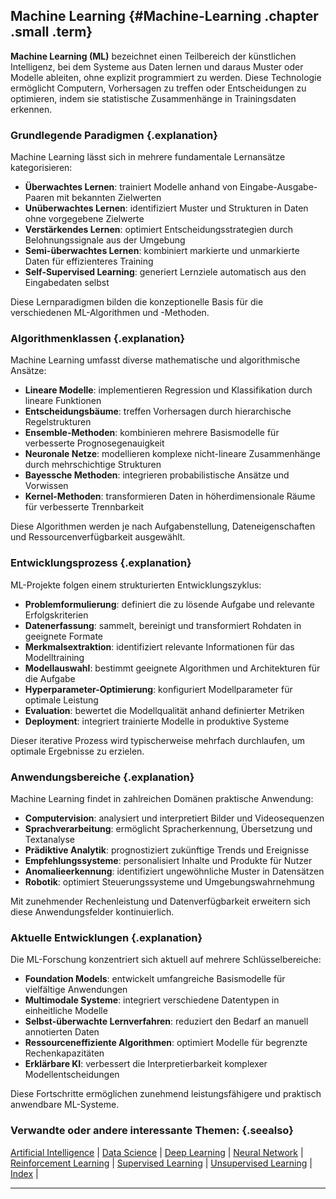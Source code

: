 ## Machine Learning {#Machine-Learning .chapter .small .term}

**Machine Learning (ML)** bezeichnet einen Teilbereich der künstlichen Intelligenz, bei dem Systeme aus Daten lernen und daraus Muster oder Modelle ableiten, ohne explizit programmiert zu werden.
Diese Technologie ermöglicht Computern, Vorhersagen zu treffen oder Entscheidungen zu optimieren, indem sie statistische Zusammenhänge in Trainingsdaten erkennen.

### Grundlegende Paradigmen {.explanation}

Machine Learning lässt sich in mehrere fundamentale Lernansätze kategorisieren:

- **Überwachtes Lernen**: trainiert Modelle anhand von Eingabe-Ausgabe-Paaren mit bekannten Zielwerten
- **Unüberwachtes Lernen**: identifiziert Muster und Strukturen in Daten ohne vorgegebene Zielwerte
- **Verstärkendes Lernen**: optimiert Entscheidungsstrategien durch Belohnungssignale aus der Umgebung
- **Semi-überwachtes Lernen**: kombiniert markierte und unmarkierte Daten für effizienteres Training
- **Self-Supervised Learning**: generiert Lernziele automatisch aus den Eingabedaten selbst

Diese Lernparadigmen bilden die konzeptionelle Basis für die verschiedenen ML-Algorithmen und -Methoden.

### Algorithmenklassen {.explanation}

Machine Learning umfasst diverse mathematische und algorithmische Ansätze:

- **Lineare Modelle**: implementieren Regression und Klassifikation durch lineare Funktionen
- **Entscheidungsbäume**: treffen Vorhersagen durch hierarchische Regelstrukturen
- **Ensemble-Methoden**: kombinieren mehrere Basismodelle für verbesserte Prognosegenauigkeit
- **Neuronale Netze**: modellieren komplexe nicht-lineare Zusammenhänge durch mehrschichtige Strukturen
- **Bayessche Methoden**: integrieren probabilistische Ansätze und Vorwissen
- **Kernel-Methoden**: transformieren Daten in höherdimensionale Räume für verbesserte Trennbarkeit

Diese Algorithmen werden je nach Aufgabenstellung, Dateneigenschaften und Ressourcenverfügbarkeit ausgewählt.

### Entwicklungsprozess {.explanation}

ML-Projekte folgen einem strukturierten Entwicklungszyklus:

- **Problemformulierung**: definiert die zu lösende Aufgabe und relevante Erfolgskriterien
- **Datenerfassung**: sammelt, bereinigt und transformiert Rohdaten in geeignete Formate
- **Merkmalsextraktion**: identifiziert relevante Informationen für das Modelltraining
- **Modellauswahl**: bestimmt geeignete Algorithmen und Architekturen für die Aufgabe
- **Hyperparameter-Optimierung**: konfiguriert Modellparameter für optimale Leistung
- **Evaluation**: bewertet die Modellqualität anhand definierter Metriken
- **Deployment**: integriert trainierte Modelle in produktive Systeme

Dieser iterative Prozess wird typischerweise mehrfach durchlaufen, um optimale Ergebnisse zu erzielen.

### Anwendungsbereiche {.explanation}

Machine Learning findet in zahlreichen Domänen praktische Anwendung:

- **Computervision**: analysiert und interpretiert Bilder und Videosequenzen
- **Sprachverarbeitung**: ermöglicht Spracherkennung, Übersetzung und Textanalyse
- **Prädiktive Analytik**: prognostiziert zukünftige Trends und Ereignisse
- **Empfehlungssysteme**: personalisiert Inhalte und Produkte für Nutzer
- **Anomalieerkennung**: identifiziert ungewöhnliche Muster in Datensätzen
- **Robotik**: optimiert Steuerungssysteme und Umgebungswahrnehmung

Mit zunehmender Rechenleistung und Datenverfügbarkeit erweitern sich diese Anwendungsfelder kontinuierlich.

### Aktuelle Entwicklungen {.explanation}

Die ML-Forschung konzentriert sich aktuell auf mehrere Schlüsselbereiche:

- **Foundation Models**: entwickelt umfangreiche Basismodelle für vielfältige Anwendungen
- **Multimodale Systeme**: integriert verschiedene Datentypen in einheitliche Modelle
- **Selbst-überwachte Lernverfahren**: reduziert den Bedarf an manuell annotierten Daten
- **Ressourceneffiziente Algorithmen**: optimiert Modelle für begrenzte Rechenkapazitäten
- **Erklärbare KI**: verbessert die Interpretierbarkeit komplexer Modellentscheidungen

Diese Fortschritte ermöglichen zunehmend leistungsfähigere und praktisch anwendbare ML-Systeme.

### Verwandte oder andere interessante Themen: {.seealso}

[Artificial Intelligence](#Artificial-Intelligence) |
[Data Science](#Data-Science) |
[Deep Learning](#Deep-Learning) |
[Neural Network](#Neural-Network) |
[Reinforcement Learning](#Reinforcement-Learning) |
[Supervised Learning](#Supervised-Learning) |
[Unsupervised Learning](#Unsupervised-Learning) |
[Index](#Index) |

----


